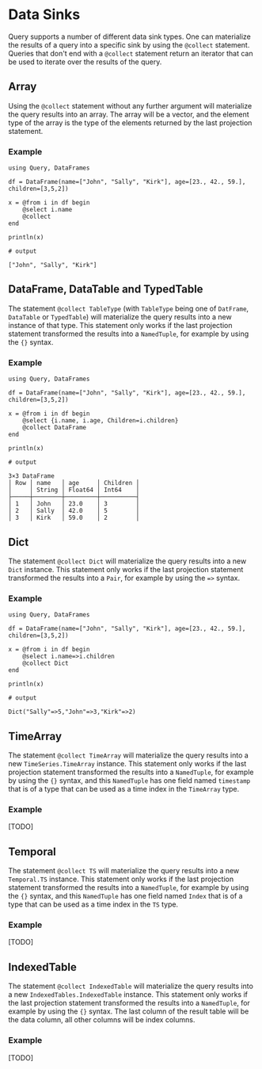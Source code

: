 # Data Sinks

Query supports a number of different data sink types. One can materialize the results of a query into a specific sink by using the `@collect` statement. Queries that don't end with a `@collect` statement return an iterator that can be used to iterate over the results of the query.

## Array

Using the `@collect` statement without any further argument will materialize the query results into an array. The array will be a vector, and the element type of the array is the type of the elements returned by the last projection statement.

### Example

```jldoctest
using Query, DataFrames

df = DataFrame(name=["John", "Sally", "Kirk"], age=[23., 42., 59.], children=[3,5,2])

x = @from i in df begin
    @select i.name
    @collect
end

println(x)

# output

["John", "Sally", "Kirk"]
```

## DataFrame, DataTable and TypedTable

The statement `@collect TableType` (with `TableType` being one of `DatFrame`, `DataTable` or `TypedTable`) will materialize the query results into a new instance of that type. This statement only works if the last projection statement transformed the results into a `NamedTuple`, for example by using the `{}` syntax.

### Example

```jldoctest
using Query, DataFrames

df = DataFrame(name=["John", "Sally", "Kirk"], age=[23., 42., 59.], children=[3,5,2])

x = @from i in df begin
    @select {i.name, i.age, Children=i.children}
    @collect DataFrame
end

println(x)

# output

3×3 DataFrame
│ Row │ name   │ age     │ Children │
│     │ String │ Float64 │ Int64    │
├─────┼────────┼─────────┼──────────┤
│ 1   │ John   │ 23.0    │ 3        │
│ 2   │ Sally  │ 42.0    │ 5        │
│ 3   │ Kirk   │ 59.0    │ 2        │
```

## Dict

The statement `@collect Dict` will materialize the query results into a new `Dict` instance. This statement only works if the last projection statement transformed the results into a `Pair`, for example by using the `=>` syntax.

### Example

````jldoctest
using Query, DataFrames

df = DataFrame(name=["John", "Sally", "Kirk"], age=[23., 42., 59.], children=[3,5,2])

x = @from i in df begin
    @select i.name=>i.children
    @collect Dict
end

println(x)

# output

Dict("Sally"=>5,"John"=>3,"Kirk"=>2)
````

## TimeArray

The statement `@collect TimeArray` will materialize the query results into
a new `TimeSeries.TimeArray` instance. This statement only works if the
last projection statement transformed the results into a `NamedTuple`,
for example by using the `{}` syntax, and this `NamedTuple` has one field
named `timestamp` that is of a type that can be used as a time index in
the `TimeArray` type.

### Example

[TODO]

## Temporal

The statement `@collect TS` will materialize the query results into
a new `Temporal.TS` instance. This statement only works if the
last projection statement transformed the results into a `NamedTuple`,
for example by using the `{}` syntax, and this `NamedTuple` has one field
named `Index` that is of a type that can be used as a time index in
the `TS` type.

### Example

[TODO]

## IndexedTable

The statement `@collect IndexedTable` will materialize the query results
into a new `IndexedTables.IndexedTable` instance. This statement only
works if the last projection statement transformed the results into a
`NamedTuple`, for example by using the `{}` syntax. The last column of
the result table will be the data column, all other columns will be index
columns.

### Example

[TODO]
